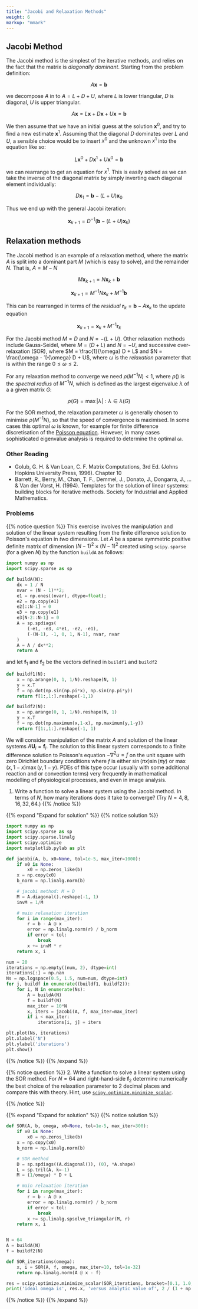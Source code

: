 ```yaml
---
title: "Jacobi and Relaxation Methods"
weight: 6 
markup: "mmark"
---
```



## Jacobi Method

The Jacobi method is the simplest of the iterative methods, and relies on the fact that 
the matrix is *diagonally dominant*. Starting from the problem definition:

$$
A\mathbf{x} = \mathbf{b}
$$

we decompose $A$ in to $A = L + D + U$, where $L$ is lower triangular, $D$ is diagonal, 
$U$ is upper triangular. 

$$
A\mathbf{x} = L\mathbf{x} + D\mathbf{x} + U\mathbf{x} =  \mathbf{b}
$$

We then assume that we have an initial guess at the solution $\mathbf{x}^0$, and try to 
find a new estimate $\mathbf{x}^1$. Assuming that the diagonal $D$ dominates over $L$ 
and $U$, a sensible choice would be to insert $x^0$ and the unknown $x^1$ into the 
equation like so:

$$
L\mathbf{x}^0 + D\mathbf{x}^1 + U\mathbf{x}^0 =  \mathbf{b}
$$

we can rearrange to get an equation for $x^1$. This is easily solved as we can take the 
inverse of the diagonal matrix by simply inverting each diagonal element individually:

$$
D\mathbf{x}_1 =  \mathbf{b} - (L+U)\mathbf{x}_0
$$

Thus we end up with the general Jacobi iteration:

$$
\mathbf{x}_{k+1} =  D^{-1}(\mathbf{b} - (L+U)\mathbf{x}_k)
$$

## Relaxation methods

The Jacobi method is an example of a relaxation method, where the matrix $A$ is split 
into a dominant part $M$ (which is easy to solve), and the remainder $N$. That is, $A = 
M - N$

$$M\mathbf{x}_{k+1} = N\mathbf{x}_k + \mathbf{b}$$

$$\mathbf{x}_{k+1} = M^{-1}N\mathbf{x}_k + M^{-1}\mathbf{b}$$

This can be rearranged in terms of the *residual* $\mathbf{r}_k = \mathbf{b} - A 
\mathbf{x}_k$ to the update equation

$$\mathbf{x}_{k+1} = \mathbf{x}_{k} + M^{-1}\mathbf{r}_k$$

For the Jacobi method $M = D$ and $N = -(L + U)$. Other relaxation methods include 
Gauss-Seidel, where $M = (D + L)$ and $N = -U$, and successive over-relaxation (SOR), 
where $M = \frac{1}{\omega} D + L$ and $N = \frac{\omega - 1}{\omega} D + U$, where 
$\omega$ is the *relaxation* parameter that is within the range $0 \le \omega \le 2$.

For any relaxation method to converge we need $\rho(M^{-1}N) < 1$, where $\rho()$ is the 
*spectral radius* of $M^{-1} N$, which is defined as the largest eigenvalue $\lambda$ of 
a a given matrix $G$:

$$
\rho(G) = \max{|\lambda|: \lambda \in \lambda(G)}
$$

For the SOR method, the relaxation parameter $\omega$ is generally chosen to minimise 
$\rho(M^{-1}N)$, so that the speed of convergence is maximised. In some cases this 
optimal $\omega$ is known, for example for finite difference discretisation of the 
[Poisson equation](https://www.sciencedirect.com/science/article/pii/S0893965908001523).
However, in many cases sophisticated eigenvalue analysis is required to determine the 
optimal $\omega$. 

### Other Reading

- Golub, G. H. & Van Loan, C. F. Matrix Computations, 3rd Ed. (Johns Hopkins University 
  Press, 1996). Chapter 10 
- Barrett, R., Berry, M., Chan, T. F., Demmel, J., Donato, J., Dongarra, J., ... & Van 
  der Vorst, H. (1994). Templates for the solution of linear systems: building blocks 
  for iterative methods. Society for Industrial and Applied Mathematics.

### Problems


{{% notice question %}}
This exercise involves the manipulation and solution of the linear system resulting from 
the finite difference solution to Poisson's equation in *two* dimensions. Let $A$ be a 
sparse symmetric positive definite matrix of dimension $(N-1)^2 \times (N-1)^2$ created 
using `scipy.sparse` (for a given $N$) by the function
`buildA` as follows:
```python
import numpy as np
import scipy.sparse as sp

def buildA(N):
    dx = 1 / N
    nvar = (N - 1)**2;
    e1 = np.ones((nvar), dtype=float);
    e2 = np.copy(e1)
    e2[::N-1] = 0
    e3 = np.copy(e1)
    e3[N-2::N-1] = 0
    A = sp.spdiags(
        (-e1, -e3, 4*e1, -e2, -e1),
        (-(N-1), -1, 0, 1, N-1), nvar, nvar
    )
    A = A / dx**2;
    return A
```

and let $\mathbf{f}_1$ and $\mathbf{f}_2$ be the vectors defined in
`buildf1` and `buildf2`

```python
def buildf1(N):
    x = np.arange(0, 1, 1/N).reshape(N, 1)
    y = x.T
    f = np.dot(np.sin(np.pi*x), np.sin(np.pi*y))
    return f[1:,1:].reshape(-1,1)
```

```python
def buildf2(N):
    x = np.arange(0, 1, 1/N).reshape(N, 1)
    y = x.T
    f = np.dot(np.maximum(x,1-x), np.maximum(y,1-y))
    return f[1:,1:].reshape(-1, 1)
```

We will consider manipulation of the matrix $A$ and solution of the linear
systems $A\mathbf{U}_i=\mathbf{f}_i$. The solution to this linear system
corresponds to a finite difference solution to Poisson's equation $-\nabla^2 u
= f$ on the unit square with zero Dirichlet boundary conditions where $f$ is
either $\sin(\pi x) \sin (\pi y)$ or $\max(x,1-x) \max(y,1-y)$. PDEs of this type occur 
(usually with some additional reaction and or convection terms) very frequently
in mathematical modelling of physiological processes, and even in image
analysis. 

1. Write a function to solve a linear system using the Jacobi method. In
  terms of $N$, how many iterations does it take to converge? (Try
  $N=4,8,16,32,64$.)
{{% /notice %}}

{{% expand "Expand for solution" %}}
{{% notice solution %}}
```python
import numpy as np
import scipy.sparse as sp
import scipy.sparse.linalg
import scipy.optimize
import matplotlib.pylab as plt

def jacobi(A, b, x0=None, tol=1e-5, max_iter=1000):
    if x0 is None:
        x0 = np.zeros_like(b)
    x = np.copy(x0)
    b_norm = np.linalg.norm(b)

    # jacobi method: M = D
    M = A.diagonal().reshape(-1, 1)
    invM = 1/M

    # main relaxation iteration
    for i in range(max_iter):
        r = b - A @ x
        error = np.linalg.norm(r) / b_norm
        if error < tol:
            break
        x += invM * r
    return x, i

num = 20
iterations = np.empty((num, 2), dtype=int)
iterations[:] = np.nan
Ns = np.logspace(0.5, 1.5, num=num, dtype=int)
for j, buildf in enumerate((buildf1, buildf2)):
    for i, N in enumerate(Ns):
        A = buildA(N)
        f = buildf(N)
        max_iter = 10*N
        x, iters = jacobi(A, f, max_iter=max_iter)
        if i < max_iter:
            iterations[i, j] = iters

plt.plot(Ns, iterations)
plt.xlabel('N')
plt.ylabel('iterations')
plt.show()
```
{{% /notice %}}
{{% /expand %}}

{{% notice question %}}
2. Write a function to solve a linear system using the SOR method. For
  $N=64$ and right-hand-side $\mathbf{f}_2$ determine numerically the best
  choice of the relaxation parameter to 2 decimal places  and compare this
  with theory. Hint, use 
  [`scipy.optimize.minimize_scalar`](https://docs.scipy.org/doc/scipy/reference/generated/scipy.optimize.minimize_scalar.html#scipy.optimize.minimize_scalar).

{{% /notice %}}

{{% expand "Expand for solution" %}}
{{% notice solution %}}
```python
def SOR(A, b, omega, x0=None, tol=1e-5, max_iter=300):
    if x0 is None:
        x0 = np.zeros_like(b)
    x = np.copy(x0)
    b_norm = np.linalg.norm(b)

    # SOR method
    D = sp.spdiags((A.diagonal()), (0), *A.shape)
    L = sp.tril(A, k=-1)
    M = (1/omega) * D + L

    # main relaxation iteration
    for i in range(max_iter):
        r = b - A @ x
        error = np.linalg.norm(r) / b_norm
        if error < tol:
            break
        x += sp.linalg.spsolve_triangular(M, r)
    return x, i


N = 64
A = buildA(N)
f = buildf2(N)

def SOR_iterations(omega):
    x, i = SOR(A, f, omega, max_iter=10, tol=1e-32)
    return np.linalg.norm(A @ x - f)

res = scipy.optimize.minimize_scalar(SOR_iterations, bracket=[0.1, 1.0, 1.99], tol=1e-2)
print('ideal omega is', res.x, 'versus analytic value of', 2 / (1 + np.sin(np.pi/N)))
```
{{% /notice %}}
{{% /expand %}}

